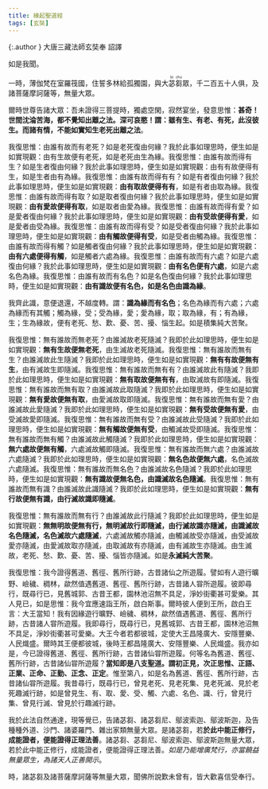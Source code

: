 ```yaml
---
title: 緣起聖道經
tags: [玄奘]
---
```


{:.author }
大唐三藏法師玄奘奉 詔譯

如是我聞。

一時，薄伽梵在室羅筏國，住誓多林給孤獨園，與大<ruby>苾<rt>bì</rt>芻<rt>chú</rt></ruby>眾，千二百五十人俱，及諸菩薩摩訶薩等，無量大眾。

爾時世尊告諸大眾：吾未證得三菩提時，獨處空閑，寂然宴坐，發意思惟：<b class="red">甚奇！世間沈淪苦海，都不覺知出離之法。深可哀愍！謂：雖有生、有老、有死，此沒彼生。而諸有情，不能如實知生老死出離之法</b>。

我復思惟：由誰有故而有老死？如是老死復由何緣？我於此事如理思時，便生如是如實現觀：由有生故便有老死，如是老死由生為緣。我復思惟：由誰有故而得有生？如是生者復由何緣？我於此事如理思時，便生如是如實現觀：由有有故便得有生，如是生者由有為緣。我復思惟：由誰有故而得有有？如是有者復由何緣？我於此事如理思時，便生如是如實現觀：<B>由有取故便得有有</b>，如是有者由取為緣。我復思惟：由誰有故而得有取？如是取者復由何緣？我於此事如理思時，便生如是如實現觀：<b>由有愛故便得有取</b>，如是取者由愛為緣。我復思惟：由誰有故而得有愛？如是愛者復由何緣？我於此事如理思時，便生如是如實現觀：<b>由有受故便得有愛</b>，如是愛者由受為緣。我復思惟：由誰有故而得有受？如是受者復由何緣？我於此事如理思時，便生如是如實現觀：<b>由有觸故便得有受</b>，如是受者由觸為緣。我復思惟：由誰有故而得有觸？如是觸者復由何緣？我於此事如理思時，便生如是如實現觀：<b>由有六處便得有觸</b>，如是觸者六處為緣。我復思惟：由誰有故而有六處？如是六處復由何緣？我於此事如理思時，便生如是如實現觀：<b>由有名色便有六處</b>，如是六處名色為緣。我復思惟：由誰有故而有名色？如是名色復由何緣？我於此事如理思時，便生如是如實現觀：<b class="red">由有識故便有名色，如是名色由識為緣</b>。

我齊此識，意便退還，不越度轉。謂：<b>識為緣而有名色</b>；名色為緣而有六處；六處為緣而有其觸；觸為緣，受；受為緣，愛；愛為緣，取；取為緣，有；有為緣，生；生為緣故，便有老死、愁、歎、憂、苦、擾、惱生起。如是積集純大苦聚。

我復思惟：無有誰故而無老死？由誰滅故老死隨滅？我即於此如理思時，便生如是如實現觀：<b>無有生故便無老死</b>，由生滅故老死隨滅。我復思惟：無有誰故而無有生？由誰滅故此生隨滅？我即於此如理思時，便生如是如實現觀：<b>無有有故便無有生</b>，由有滅故生即隨滅。我復思惟：無有誰故而無有有？由誰滅故此有隨滅？我即於此如理思時，便生如是如實現觀：<b>無有取故便無有有</b>，由取滅故有即隨滅。我復思惟：無有誰故而無有取？由誰滅故此取隨滅？我即於此如理思時，便生如是如實現觀：<b>無有愛故便無有取</b>，由愛滅故取即隨滅。我復思惟：無有誰故而無有愛？由誰滅故此愛隨滅？我即於此如理思時，便生如是如實現觀：<b>無有受故便無有愛</b>，由受滅故愛即隨滅。我復思惟：無有誰故而無有受？由誰滅故此受隨滅？我即於此如理思時，便生如是如實現觀：<b>無有觸故便無有受</b>，由觸滅故受即隨滅。我復思惟：無有誰故而無有觸？由誰滅故此觸隨滅？我即於此如理思時，便生如是如實現觀：<b>無六處故便無有觸</b>，六處滅故觸即隨滅。我復思惟：無有誰故而無六處？由誰滅故六處隨滅？我即於此如理思時，便生如是如實現觀：<b>無名色故便無六處</b>，名色滅故六處隨滅。我復思惟：無有誰故而無名色？由誰滅故名色隨滅？我即於此如理思時，便生如是如實現觀：<b>無有識故便無名色，由識滅故名色隨滅</b>。我復思惟：無有誰故而無有識？由誰滅故此識隨滅？我即於此如理思時，便生如是如實現觀：<b class="limegreen">無有行故便無有識，由行滅故識即隨滅</b>。

我復思惟：無有誰故而無有行？由誰滅故此行隨滅？我即於此如理思時，便生如是如實現觀：<b class="red">無無明故便無有行，無明滅故行即隨滅，由行滅故識亦隨滅，由識滅故名色隨滅，名色滅故六處隨滅</b>，六處滅故觸亦隨滅，由觸滅故受亦隨滅，由受滅故愛亦隨滅，由愛滅故取亦隨滅，由取滅故有亦隨滅，由有滅故生亦隨滅。由生滅故，老死、愁、歎、憂、苦、擾、惱皆亦隨滅。如是<b>永滅純大苦聚</b>。

我復思惟：我今證得舊道、舊徑、舊所行跡，古昔諸仙之所遊履。譬如有人遊行曠野、嶮穢、稠林，<ruby>歘<rt>xū</rt></ruby>然值遇舊道、舊徑、舊所行跡，古昔諸人甞所遊履。彼即尋行，既尋行已，見舊城郭、古昔王都，園林池沼無不具足，淨妙街衢甚可愛樂。其人見已，如是思惟：我今宜應速詣王所，啟白斯事。爾時彼人便到王所，啟白王言：大王當知！我有因緣遊行曠野、嶮穢、稠林，歘然值遇舊道、舊徑、舊所行跡，古昔諸人甞所遊履。我即尋行，既尋行已，見舊城郭、古昔王都，園林池沼無不具足，淨妙街衢甚可愛樂。大王今者若都彼城，定使大王昌隆廣大、安隱豐樂、人民熾盛。爾時其王便都彼城，後時王都昌隆廣大、安隱豐樂、人民熾盛。我亦如是，今已證得舊道、舊徑、舊所行跡，古昔諸仙甞所遊履。何等名為舊道、舊徑、舊所行跡，古昔諸仙甞所遊履？<b>當知即是八支聖道。謂初正見，次正思惟、正語、正業、正命、正勤、正念、正定</b>。惟至第八，如是名為舊道、舊徑、舊所行跡，古昔諸仙甞所遊履。<span class="red">我昔尋行，既尋行已，曾見老死、見老死集、見老死滅、見於老死趣滅行跡，如是曾見生、有、取、愛、受、觸、六處、名色、識、行，曾見行集、曾見行滅、曾見於行趣滅行跡</span>。
				  
我於此法自然通達，現等覺已，告諸苾芻、諸苾芻尼、鄔波索迦、鄔波斯迦，及告種種外道、沙門、諸婆羅門、雜出家類無量大眾。是諸苾芻，若<b>於此中能正修行，成能證者，便能證得正理法善</b>。諸苾芻、苾芻尼、鄔波索迦、鄔波斯迦無量大眾，若於此中能正修行，成能證者，便能證得正理法善。*如是乃能增廣梵行，亦當饒益無量眾生，為諸天人正善開示*。

時，諸苾芻及諸菩薩摩訶薩等無量大眾，聞佛所說歎未曾有，皆大歡喜信受奉行。
